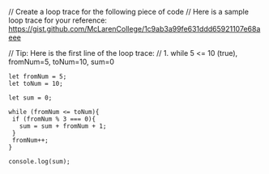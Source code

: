 // Create a loop trace for the following piece of code
// Here is a sample loop trace for your reference: https://gist.github.com/McLarenCollege/1c9ab3a99fe631ddd65921107e68aeee

// Tip: Here is the first line of the loop trace:
// 1. while 5 <= 10 (true), fromNum=5, toNum=10, sum=0
```
let fromNum = 5;
let toNum = 10;

let sum = 0;

while (fromNum <= toNum){
 if (fromNum % 3 === 0){
   sum = sum + fromNum + 1;
 } 
 fromNum++;
}

console.log(sum);
```
